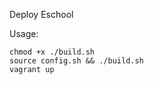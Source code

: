 Deploy Eschool

Usage:

```console
chmod +x ./build.sh
source config.sh && ./build.sh
vagrant up
```

